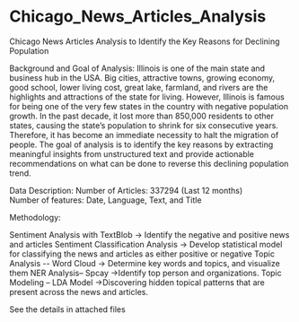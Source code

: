 # Chicago_News_Articles_Analysis
Chicago News Articles Analysis to Identify the Key Reasons for Declining Population

Background and Goal of Analysis: Illinois is one of the main state and business hub in the USA. Big cities, attractive towns, growing economy, good school, lower living cost, great lake, farmland, and rivers are the highlights and attractions of the state for living.
However, Illinois is famous for being one of the very few states in the country with negative population growth. In the past decade, it lost more than 850,000 residents to other states, causing the state’s population to shrink for six consecutive years.  Therefore, it has become an immediate necessity to halt the migration of people.
The goal of analysis is to identify the key reasons by extracting meaningful insights from unstructured text and provide actionable recommendations on what can be done to reverse this declining population trend.

Data Description: 
   Number of Articles: 337294 (Last 12 months)    
   Number of features: Date, Language, Text, and Title
 
 Methodology:
 
Sentiment Analysis with TextBlob
-> Identify the negative and positive news and articles
Sentiment Classification Analysis
-> Develop statistical model for classifying the news and articles as either positive or negative
Topic Analysis -- Word Cloud
-> Determine key words and topics, and visualize them
NER Analysis– Spcay
->Identify top person and organizations.
Topic Modeling – LDA Model
->Discovering hidden topical patterns that are present across the news and articles.

See the details in attached files
